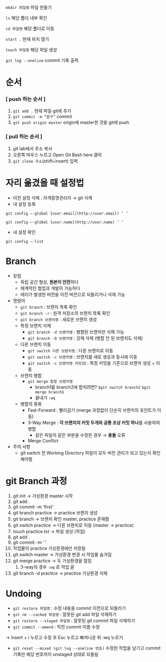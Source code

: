 `mkdir 파일명` 파일 만들기

`ls` 해당 폴더 내부 확인

`cd 파일명` 해당 폴더로 이동

`start .` 현재 위치 열기

`touch 파일명` 해당 파일 생성

`git log --oneline` commit 기록 출력

# 순서
### [ push 하는 순서 ]

1. `git add .` 현재 파일 git에 추가
2. `git commit -m “문구”` commit
3. `git push origin master` origin에 master한 것을 git에 push

### [ pull 하는 순서 ]

1. git lab에서 주소 복사
2. 오른쪽 마우스 누르고 Open Git Bash here 클릭
3. `git clone 주소`(shift+insert) 입력

# 자리 옮겼을 때 설정법
- 이전 설정 삭제 : 자격증명관리자 → git 삭제
- 내 설정 등록

`git config —-global [user.email](http://user.email) ‘ ’`

`git config —-global [user.name](http://user.name) ‘ ’`

- 내 설정 확인

`git config —-list`

# Branch
- 장점
    - 독립 공간 형성, **원본이 안전**하다
    - 체계적인 협업과 개발이 가능하다
    - 에러가 발생한 버전을 이전 버전으로 되돌리거나 삭제 가능
- 명령어
    - `git branch` : 브랜치 목록 확인
    - `git branch -r` : 원격 저장소의 브랜치 목록 확인
    - `git branch 브랜치명` : 새로운 브랜치 생성
    - 특정 브랜치 삭제
        - `git branch -d 브랜치명` : 병합된 브랜치만 삭제 가능
        - `git branch -D 브랜치명` : 강제 삭제 (병합 안 된 브랜치도 삭제)
    - 다른 브랜치 이동
        - `git switch 다른 브랜치명` : 다른 브랜치로 이동
        - `git switch -c 브랜치명` : 브랜치를 새로 생성과 동시에 이동
        - `git switch -c 브랜치명 커밋ID` : 특정 커밋을 기준으로 브랜치 생성 + 이동
    - 브랜치 병합
        - `git merge 합칠 브랜치명`
            - branch1를 branch2에 합치려면? `$git switch branch2` `$git merge branch1`
            - 끝내기 `:wq`
    - 병합의 종류
        - Fast-Forward : 빨리감기 (merge 과정없이 단순히 브랜치의 포인트가 이동)
        - 3-Way Merge : **각 브랜치의 커밋 두개와 공통 조상 커밋 하나**를 사용하여 병합
            - 같은 파일의 같은 부분을 수정한 경우 → **충돌** 오류
        - Merge Conflict
- 주의 사항
    - git switch 전 Working Directory 파일이 모두 버전 관리가 되고 있는지 확인해야함

# git Branch 과정
  1. git init → 가상환경 master 시작
2. git add .
3. git commit -m ‘first’
4. git branch practice → practice 브랜치 생성
5. git branch → 브랜치 확인 master, practice 존재함
6. git switch practice → 다른 브랜치로 이동 (master → practice)
7. touch practice.txt → 파일 생성 (작업) 
8. git add .
9. git commit -m ‘ ’
10. 작업물이 practice 가상환경에만 저장됨
11. git switch master → 가상환경 변경 시 작업물 숨겨짐
12. git merge practice → 두 가상환경을 합침
    1. 3-way의 경우 `:wq` 로 작업 끝
13. git branch -d practice → practice 가상환경 삭제

# Undoing
- `git restore 파일명` : 수정 내용을 commit 이전으로 되돌리기
- `git rm --cached 파일명` : 잘못된 git add 파일 삭제하기
- `git restore --staged 파일명` : 잘못된 git commit 파일 삭제하기
- `git commit --amend` : 직전 commit 이름 수정

→ Insert + i 누르고 수정 후 Esc 누르고 빠져나온 뒤 :wq 누르기

- `git reset --mixed (git log --oneline 번호)` 수정한 작업을 남기고 commit 기록만 해당 번호까지 unstaged 상태로 되돌림